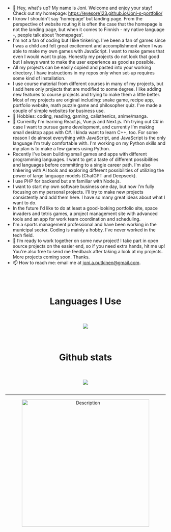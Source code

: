 
- 👋 Hey, what's up? My name is Joni. Welcome and enjoy your stay! Check out my homepage: https://eyesore123.github.io/Joni-s-portfolio/
- I know I shouldn't say 'homepage' but landing page. From the perspective of website routing it is often the case that the homepage is not the landing page, but when it comes to Finnish - my native language -, people talk about 'homepages'.
- I'm not a fan of coding but I like tinkering. I've been a fan of games since I was a child and felt great excitement and accomplishment when I was able to make my own games with JavaScript. I want to make games that even I would want to play. Honestly my projects do not look that good but I always want to make the user experience as good as possible.
- All my projects can be easily copied and pasted into your working directory. I have instructions in my repos only when set-up requires some kind of installation.
-  I use course material from different courses in many of my projects, but I add here only projects that are modified to some degree. I like adding new features to course projects and trying to make them a little better. Most of my projects are original including: snake game, recipe app, portfolio website, math puzzle game and philosopher quiz. I've made a couple of simple websites for business use.
- 👀 Hobbies: coding, reading, gaming, calisthenics, anime/manga.
- 🌱 Currently I'm learning React.js, Vue.js and Next.js. I'm trying out C# in case I want to pursue game development, and currently I'm making small desktop apps with C#. I kinda want to learn C++, too. For some reason I do almost everything with JavaScript, and JavaScript is the only language I'm truly comfortable with. I'm working on my Python skills and my plan is to make a few games using Python.
- Recently I've been building small games and apps with different programming languages. I want to get a taste of different possibilities and languages before committing to a single career path. I'm also tinkering with AI tools and exploring different possibilities of utilizing the power of large language models (ChatGPT and Deepseek).
- I use PHP for backend but am familiar with Node.js.
- I want to start my own software business one day, but now I'm fully focusing on my personal projects. I'll try to make new projects consistently and add them here. I have so many great ideas about what I want to do.
- In the future I'd like to do at least a good-looking portfolio site, space invaders and tetris games, a project management site with advanced tools and an app for work team coordination and scheduling.
- I'm a sports management professional and have been working in the municipal sector. Coding is mainly a hobby. I've never worked in the tech field.
- 💞️ I’m ready to work together on some new project! I take part in open source projects on the easier end, so if you need extra hands, hit me up! You're also free to send me feedback after taking a look at my projects. More projects coming soon. Thanks.
- 📫 How to reach me: email me at joni.a.putkinen@gmail.com.<br><br><br><br>


<div align="center">
  <h1>Languages I Use</h1><br><br>
<img src="https://github-readme-stats.vercel.app/api/top-langs/?username=Eyesore123&theme=shadow_blue&show_icons=true&langs_count=8">
</div><br><br>


<div align="center">
  <h1>Github stats</h1><br><br>
<img src="https://github-readme-stats.vercel.app/api?username=Eyesore123&theme=shadow_blue&show_icons=true&rank_icon=github"
  </div><br><br>



----------------------------------------------------------------------


<div align="center">
<img src="https://github.com/user-attachments/assets/a3027eb1-70ec-4d4a-a2cd-e0ff1aed7af2" alt="Description" width="400" height="auto">
</div>


<!---
Eyesore123/Eyesore123 is a ✨ special ✨ repository because its `README.md` (this file) appears on your GitHub profile.
You can click the Preview link to take a look at your changes.
--->
